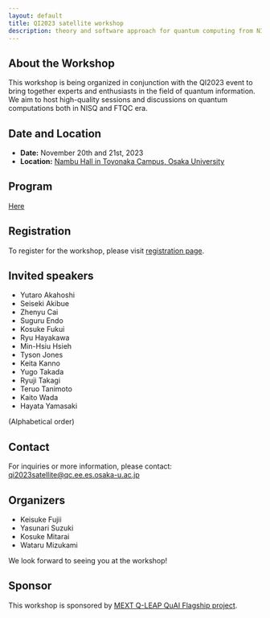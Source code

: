 ```yaml
---
layout: default
title: QI2023 satellite workshop
description: theory and software approach for quantum computing from NISQ to FTQC
---
```


## About the Workshop

This workshop is being organized in conjunction with the QI2023 event to bring together experts and enthusiasts in the field of quantum information. We aim to host high-quality sessions and discussions on quantum computations both in NISQ and FTQC era.

## Date and Location

- **Date:** November 20th and 21st, 2023
- **Location:** [Nambu Hall in Toyonaka Campus, Osaka University](https://maps.app.goo.gl/3UcKwJ8d4n6vQU2QA)

## Program

[Here](program.html)

## Registration

To register for the workshop, please visit [registration page](https://docs.google.com/forms/d/e/1FAIpQLSfleazSdFvpIHLL7mWfi-Ec2-5hPY4yCZAu98Spla0iLrl5Yg/viewform?usp=sharing).

## Invited speakers

- Yutaro Akahoshi
- Seiseki Akibue
- Zhenyu Cai
- Suguru Endo
- Kosuke Fukui
- Ryu Hayakawa
- Min-Hsiu Hsieh
- Tyson Jones
- Keita Kanno
- Yugo Takada
- Ryuji Takagi
- Teruo Tanimoto
- Kaito Wada
- Hayata Yamasaki

(Alphabetical order)

## Contact

For inquiries or more information, please contact: qi2023satellite@qc.ee.es.osaka-u.ac.jp


## Organizers

- Keisuke Fujii
- Yasunari Suzuki
- Kosuke Mitarai
- Wataru Mizukami

We look forward to seeing you at the workshop!

## Sponsor
This workshop is sponsored by [MEXT Q-LEAP QuAI Flagship project](https://qleap-qai.jp/). 
